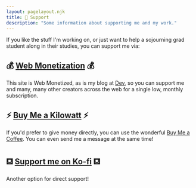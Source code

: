 ```yaml
---
layout: pagelayout.njk
title: 💸 Support
description: "Some information about supporting me and my work."
---
```


If you like the stuff I'm working on, or just want to help a sojourning grad student along in their studies, you can support me via:

<div class="responsive_multi">
<div class="column2 modal">

## 💰 [Web Monetization](https://webmonetization.org/) 💰

This site is Web Monetized, as is my blog at [Dev](https://dev.to/luckierdodge), so you can support me and many, many other creators across the web for a single low, monthly subscription.

</div>
<div class="column2 modal">

## ⚡ [Buy Me a Kilowatt](https://www.buymeacoffee.com/aVc18KuLq) ⚡

If you'd prefer to give money directly, you can use the wonderful [Buy Me a Coffee](https://www.buymeacoffee.com/). You can even send me a message at the same time!

</div>
</div>

<div class="responsive_multi">
<div class="column2 modal">

## ⛾ [Support me on Ko-fi](https://ko-fi.com/luckierdodge) ⛾

Another option for direct support!

</div>
</div>